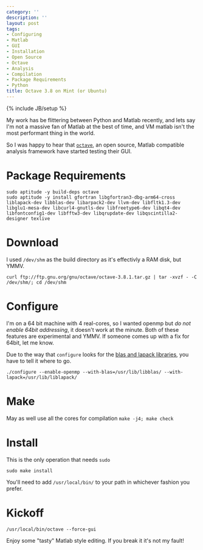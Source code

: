 ```yaml
---
category: ''
description: ''
layout: post
tags:
- Configuring
- Matlab
- GUI
- Installation
- Open Source
- Octave
- Analysis
- Compilation
- Package Requirements
- Python
title: Octave 3.8 on Mint (or Ubuntu)
---
```


{% include JB/setup %}

My work has be flittering between Python and Matlab recently, and lets say I'm not a massive fan of Matlab at the best of time, and VM matlab isn't the most performant thing in the world.

So I was happy to hear that [`octave`](http://www.gnu.org/software/octave/index.html), an open source, Matlab compatible analysis framework have started testing their GUI.


# Package Requirements
~~~ shell
sudo aptitude -y build-deps octave
sudo aptitude -y install gfortran libgfortran3-dbg-arm64-cross liblapack-dev libblas-dev libarpack2-dev llvm-dev libfltk1.3-dev libglu1-mesa-dev libcurl4-gnutls-dev libfreetype6-dev libqt4-dev libfontconfig1-dev libfftw3-dev libqrupdate-dev libqscintilla2-designer texlive
~~~

# Download
I used `/dev/shm` as the build directory as it's effectivly a RAM disk, but YMMV.

`curl ftp://ftp.gnu.org/gnu/octave/octave-3.8.1.tar.gz | tar -xvzf - -C /dev/shm/; cd /dev/shm`

# Configure

I'm on a 64 bit machine with 4 real-cores, so I wanted openmp but *do not enable 64bit addressing*, it doesn't work at the minute. Both of these features are experimental and YMMV. If someone  comes up with a fix for 64bit, let me know.

Due to the way that `configure` looks for the [blas and lapack libraries](http://stackoverflow.com/questions/16363157/install-octave-no-root-missing-blas-and-lapack), you have to tell it where to go. 

`./configure --enable-openmp --with-blas=/usr/lib/libblas/ --with-lapack=/usr/lib/liblapack/`

# Make
May as well use all the cores for compilation
`make -j4; make check`

# Install
This is the only operation that needs `sudo`

`sudo make install`

You'll need to add `/usr/local/bin/` to your path in whichever fashion you prefer. 

# Kickoff 

`/usr/local/bin/octave --force-gui`

Enjoy some "tasty" Matlab style editing. If you break it it's not my fault!


